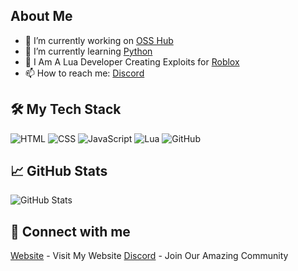 ## About Me
- 🔭 I’m currently working on [OSS Hub](https://github.com/ossfr/OSS)
- 🌱 I’m currently learning [Python](https://www.python.org)
- 💬 I Am A Lua Developer Creating Exploits for [Roblox](https://roblox.com)
- 📫 How to reach me: [Discord](https://discord.gg/6Cd68uQn2J)

## 🛠️ My Tech Stack
![HTML](https://img.shields.io/badge/-HTML5-E34F26?logo=html5&logoColor=white&style=flat)
![CSS](https://img.shields.io/badge/-CSS3-1572B6?logo=css3&logoColor=white&style=flat)
![JavaScript](https://img.shields.io/badge/-JavaScript-F7DF1E?logo=javascript&logoColor=black&style=flat)
![Lua](https://img.shields.io/badge/-Lua-2C2D72?logo=lua&logoColor=white&style=flat)
![GitHub](https://img.shields.io/badge/-GitHub-181717?logo=github&logoColor=white&style=flat)

## 📈 GitHub Stats
![GitHub Stats](https://github-readme-stats.vercel.app/api?username=yourusername&show_icons=true&theme=radical)

## 🔗 Connect with me
[Website](https://osshub.xyz) - Visit My Website
[Discord](https://discord.gg/6Cd68uQn2J) - Join Our Amazing Community
